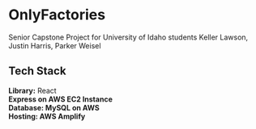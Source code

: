 # OnlyFactories
Senior Capstone Project for University of Idaho students Keller Lawson, Justin Harris, Parker Weisel

## Tech Stack
<b> Library:</b> React <br />
<b> Express on AWS EC2 Instance<br />
<b> Database:</b> MySQL on AWS <br />
<b> Hosting:</b> AWS Amplify<br />
